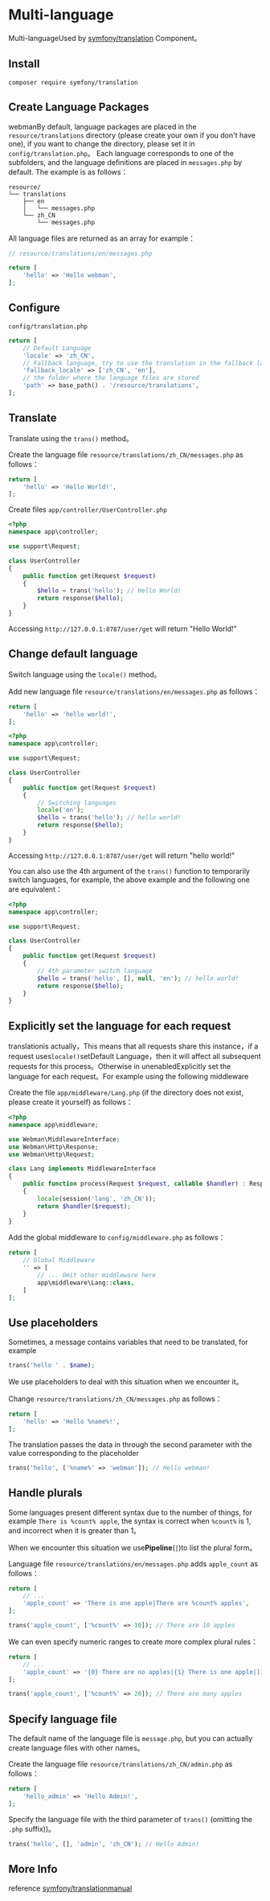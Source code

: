 # Multi-language

Multi-languageUsed by [symfony/translation](https://github.com/symfony/translation) Component。

## Install
```
composer require symfony/translation
```

## Create Language Packages
webmanBy default, language packages are placed in the `resource/translations` directory (please create your own if you don't have one), if you want to change the directory, please set it in `config/translation.php`。
Each language corresponds to one of the subfolders, and the language definitions are placed in `messages.php` by default. The example is as follows：
```
resource/
└── translations
    ├── en
    │   └── messages.php
    └── zh_CN
        └── messages.php
```

All language files are returned as an array for example：
```php
// resource/translations/en/messages.php

return [
    'hello' => 'Hello webman',
];
```

## Configure

`config/translation.php`

```php
return [
    // Default Language
    'locale' => 'zh_CN',
    // Fallback language, try to use the translation in the fallback language if the translation cannot be found in the current language
    'fallback_locale' => ['zh_CN', 'en'],
    // the folder where the language files are stored
    'path' => base_path() . '/resource/translations',
];
```

## Translate

Translate using the `trans()` method。

Create the language file `resource/translations/zh_CN/messages.php` as follows：
```php
return [
    'hello' => 'Hello World!',
];
```

Create files `app/controller/UserController.php`
```php
<?php
namespace app\controller;

use support\Request;

class UserController
{
    public function get(Request $request)
    {
        $hello = trans('hello'); // Hello World!
        return response($hello);
    }
}
```

Accessing `http://127.0.0.1:8787/user/get` will return "Hello World!"

## Change default language

Switch language using the `locale()` method。

Add new language file `resource/translations/en/messages.php` as follows：
```php
return [
    'hello' => 'hello world!',
];
```

```php
<?php
namespace app\controller;

use support\Request;

class UserController
{
    public function get(Request $request)
    {
        // Switching languages
        locale('en');
        $hello = trans('hello'); // hello world!
        return response($hello);
    }
}
```
Accessing `http://127.0.0.1:8787/user/get` will return "hello world!"

You can also use the 4th argument of the `trans()` function to temporarily switch languages, for example, the above example and the following one are equivalent：
```php
<?php
namespace app\controller;

use support\Request;

class UserController
{
    public function get(Request $request)
    {
        // 4th parameter switch language
        $hello = trans('hello', [], null, 'en'); // hello world!
        return response($hello);
    }
}
```

## Explicitly set the language for each request
translationis actually，This means that all requests share this instance，if a request uses`locale()`setDefault Language，then it will affect all subsequent requests for this process。Otherwise in unenabledExplicitly set the language for each request。For example using the following middleware

Create the file `app/middleware/Lang.php` (if the directory does not exist, please create it yourself) as follows：
```php
<?php
namespace app\middleware;

use Webman\MiddlewareInterface;
use Webman\Http\Response;
use Webman\Http\Request;

class Lang implements MiddlewareInterface
{
    public function process(Request $request, callable $handler) : Response
    {
        locale(session('lang', 'zh_CN'));
        return $handler($request);
    }
}
```

Add the global middleware to `config/middleware.php` as follows：
```php
return [
    // Global Middleware
    '' => [
        // ... Omit other middleware here
        app\middleware\Lang::class,
    ]
];
```


## Use placeholders
Sometimes, a message contains variables that need to be translated, for example
```php
trans('hello ' . $name);
```
We use placeholders to deal with this situation when we encounter it。

Change `resource/translations/zh_CN/messages.php` as follows：
```php
return [
    'hello' => 'Hello %name%!',
];
```
The translation passes the data in through the second parameter with the value corresponding to the placeholder
```php
trans('hello', ['%name%' => 'webman']); // Hello webman!
```

## Handle plurals
Some languages present different syntax due to the number of things, for example `There is %count% apple`, the syntax is correct when `%count%` is 1, and incorrect when it is greater than 1。

When we encounter this situation we use**Pipeline**(`|`)to list the plural form。

Language file `resource/translations/en/messages.php` adds `apple_count` as follows：
```php
return [
    // ...
    'apple_count' => 'There is one apple|There are %count% apples',
];
```

```php
trans('apple_count', ['%count%' => 10]); // There are 10 apples
```

We can even specify numeric ranges to create more complex plural rules：
```php
return [
    // ...
    'apple_count' => '{0} There are no apples|{1} There is one apple|]1,19] There are %count% apples|[20,Inf[ There are many apples'
];
```

```php
trans('apple_count', ['%count%' => 20]); // There are many apples
```

## Specify language file

The default name of the language file is `message.php`, but you can actually create language files with other names。

Create the language file `resource/translations/zh_CN/admin.php` as follows：
```php
return [
    'hello_admin' => 'Hello Admin!',
];
```

Specify the language file with the third parameter of `trans()` (omitting the `.php` suffix))。
```php
trans('hello', [], 'admin', 'zh_CN'); // Hello Admin!
```

## More Info
reference [symfony/translationmanual](https://symfony.com/doc/current/translation.html)